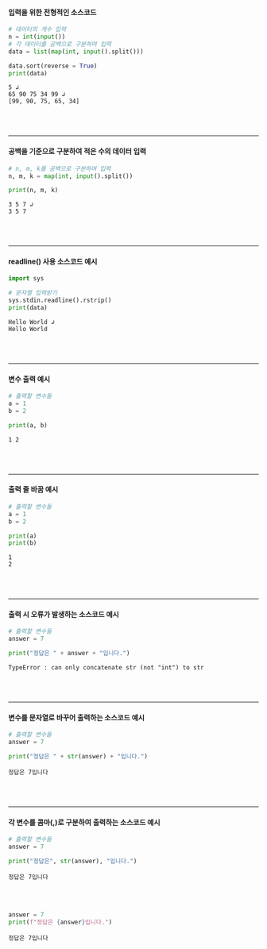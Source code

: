 #### 입력을 위한 전형적인 소스코드
```python
# 데이터의 개수 입력
n = int(input())
# 각 데이터를 공백으로 구분하여 입력
data = list(map(int, input().split()))

data.sort(reverse = True)
print(data)
```
```
5 ↲
65 90 75 34 99 ↲
[99, 90, 75, 65, 34]
```
<br/></br>

---
#### 공백을 기준으로 구분하여 적은 수의 데이터 입력
```python
# n, m, k를 공백으로 구분하여 입력
n, m, k = map(int, input().split())

print(n, m, k)
```
```
3 5 7 ↲
3 5 7
```
<br/></br>

---
#### readline() 사용 소스코드 예시
```python
import sys

# 문자열 입력받기
sys.stdin.readline().rstrip()
print(data)
```
```
Hello World ↲
Hello World
```
<br/></br>

---
#### 변수 출력 예시
```python
# 출력할 변수들
a = 1
b = 2

print(a, b)
```
```
1 2
```
<br/></br>

---
#### 출력 줄 바꿈 예시
```python
# 출력할 변수들
a = 1
b = 2

print(a)
print(b)
```
```
1
2
```
<br/></br>

---
#### 출력 시 오류가 발생하는 소스코드 예시
```python
# 출력할 변수들
answer = 7

print("정답은 " + answer + "입니다.")
```
```
TypeError : can only concatenate str (not "int") to str
```
<br/></br>

---
#### 변수를 문자열로 바꾸어 출력하는 소스코드 예시
```python
# 출력할 변수들
answer = 7

print("정답은 " + str(answer) + "입니다.")
```
```
정답은 7입니다
```
<br/></br>

---
#### 각 변수를 콤마(,)로 구분하여 출력하는 소스코드 예시
```python
# 출력할 변수들
answer = 7

print("정답은", str(answer), "입니다.")
```
```
정답은 7입니다
```
<br/></br>

```python
answer = 7
print(f"정답은 {answer}입니다.")
```
```
정답은 7입니다
```
